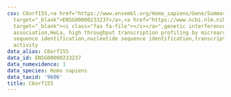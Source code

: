 ```yaml
---
csv: C6orf155,<a href="https://www.ensembl.org/Homo_sapiens/Gene/Summary?db=core;g=ENSG00000233237"
  target="_blank">ENSG00000233237</a>,<a href="https://www.ncbi.nlm.nih.gov/pubmed/17216044"
  target="_blank"><i class="fas fa-file"></i></a>",genetic interference,functional
  association,HeLa, high throughput transcription profiling by microarray,nucleotide
  sequence identification,nucleotide sequence identification,transcriptional regulation,up-regulates
  activity
data_alias: C6orf155
data_id: ENSG00000233237
data_numevidence: 1
data_species: Homo sapiens
data_taxid: '9606'
title: C6orf155
---
```

